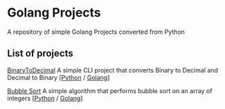 # Golang Projects
A repository of simple Golang Projects converted from Python

## List of projects

[BinaryToDecimal](Python/binarytodecimal/README.md)
A simple CLI project that converts Binary to Decimal and Decimal to Binary [[Python](Python/binarytodecimal/binarytodecimal.py) / [Golang](Golang/binarytodecimal.go)]

[Bubble Sort](Python/bubblesort/README.md)
A simple algorithm that performs bubble sort on an array of integers [[Python](Python/bubblesort/bubblesort.py) / [Golang](Golang/bubblesort.go)]



